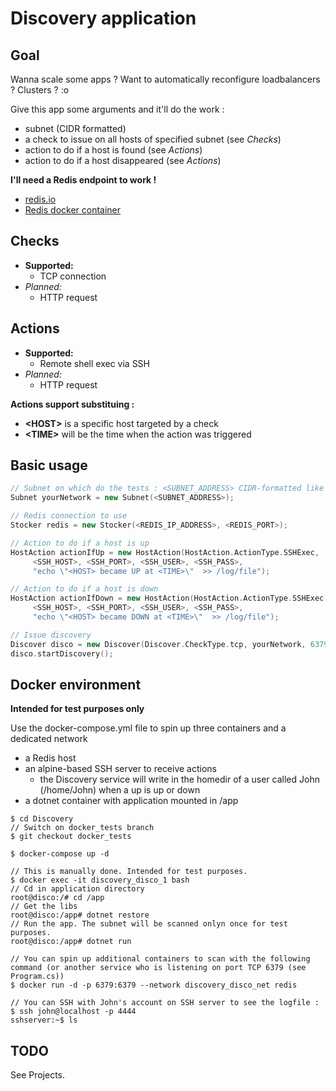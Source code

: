 # Discovery application

## Goal
Wanna scale some apps ? Want to automatically reconfigure loadbalancers ? Clusters ? :o

Give this app some arguments and it'll do the work :
- subnet (CIDR formatted)
- a check to issue on all hosts of specified subnet (see *Checks*)
- action to do if a host is found (see *Actions*)
- action to do if a host disappeared (see *Actions*)

**I'll need a Redis endpoint to work !** 
- [redis.io](https://redis.io/) 
- [Redis docker container](https://hub.docker.com/_/redis/)

## Checks
- **Supported:**
    - TCP connection
- *Planned:*
    - HTTP request

## Actions
- **Supported:**
    - Remote shell exec via SSH
- *Planned:*
    - HTTP request

**Actions support substituing :**
- **\<HOST>** is a specific host targeted by a check
- **\<TIME>** will be the time when the action was triggered

## Basic usage
```C++
// Subnet on which do the tests : <SUBNET_ADDRESS> CIDR-formatted like "192.168.1.0/24"
Subnet yourNetwork = new Subnet(<SUBNET_ADDRESS>);

// Redis connection to use
Stocker redis = new Stocker(<REDIS_IP_ADDRESS>, <REDIS_PORT>);

// Action to do if a host is up
HostAction actionIfUp = new HostAction(HostAction.ActionType.SSHExec,
     <SSH_HOST>, <SSH_PORT>, <SSH_USER>, <SSH_PASS>,
     "echo \"<HOST> became UP at <TIME>\"  >> /log/file");

// Action to do if a host is down
HostAction actionIfDown = new HostAction(HostAction.ActionType.SSHExec,
     <SSH_HOST>, <SSH_PORT>, <SSH_USER>, <SSH_PASS>, 
     "echo \"<HOST> became DOWN at <TIME>\"  >> /log/file");

// Issue discovery
Discover disco = new Discover(Discover.CheckType.tcp, yourNetwork, 6379, actionIfUp, actionIfDown, redis, "SuperNetworkName");
disco.startDiscovery();
```

## Docker environment
**Intended for test purposes only**

Use the docker-compose.yml file to spin up three containers and a dedicated network
- a Redis host
- an alpine-based SSH server to receive actions
    - the Discovery service will write in the homedir of a user called John (/home/John) when a up is up or down
- a dotnet container with application mounted in /app

```
$ cd Discovery
// Switch on docker_tests branch
$ git checkout docker_tests

$ docker-compose up -d

// This is manually done. Intended for test purposes. 
$ docker exec -it discovery_disco_1 bash
// Cd in application directory
root@disco:/# cd /app
// Get the libs
root@disco:/app# dotnet restore
// Run the app. The subnet will be scanned onlyn once for test purposes.
root@disco:/app# dotnet run

// You can spin up additional containers to scan with the following command (or another service who is listening on port TCP 6379 (see Program.cs))
$ docker run -d -p 6379:6379 --network discovery_disco_net redis

// You can SSH with John's account on SSH server to see the logfile :
$ ssh john@localhost -p 4444
sshserver:~$ ls
```


## TODO
See Projects.
